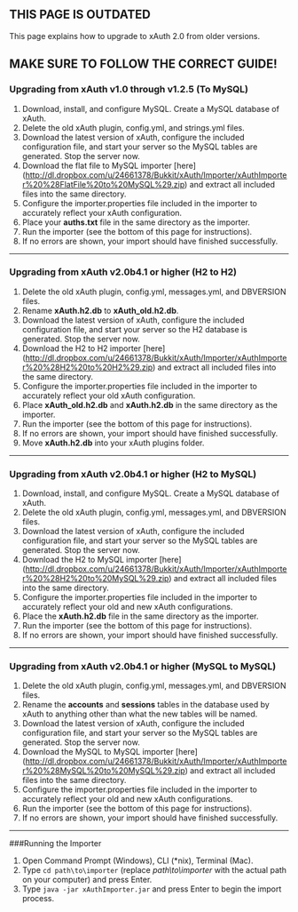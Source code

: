 ## THIS PAGE IS OUTDATED





This page explains how to upgrade to xAuth 2.0 from older versions.

## MAKE SURE TO FOLLOW THE CORRECT GUIDE!

### Upgrading from xAuth v1.0 through v1.2.5 (To MySQL)

1. Download, install, and configure MySQL. Create a MySQL database of xAuth.
2. Delete the old xAuth plugin, config.yml, and strings.yml files.
3. Download the latest version of xAuth, configure the included configuration file, and start your server so the MySQL tables are generated. Stop the server now.
4. Download the flat file to MySQL importer [here] (http://dl.dropbox.com/u/24661378/Bukkit/xAuth/Importer/xAuthImporter%20%28FlatFile%20to%20MySQL%29.zip) and extract all included files into the same directory.
5. Configure the importer.properties file included in the importer to accurately reflect your xAuth configuration.
6. Place your **auths.txt** file in the same directory as the importer.
7. Run the importer (see the bottom of this page for instructions).
8. If no errors are shown, your import should have finished successfully.

***

### Upgrading from xAuth v2.0b4.1 or higher (H2 to H2)

1. Delete the old xAuth plugin, config.yml, messages.yml, and DBVERSION files.
2. Rename **xAuth.h2.db** to **xAuth_old.h2.db**.
3. Download the latest version of xAuth, configure the included configuration file, and start your server so the H2 database is generated. Stop the server now.
4. Download the H2 to H2 importer [here] (http://dl.dropbox.com/u/24661378/Bukkit/xAuth/Importer/xAuthImporter%20%28H2%20to%20H2%29.zip) and extract all included files into the same directory.
5. Configure the importer.properties file included in the importer to accurately reflect your old xAuth configuration.
6. Place **xAuth_old.h2.db** and **xAuth.h2.db** in the same directory as the importer.
7. Run the importer (see the bottom of this page for instructions).
8. If no errors are shown, your import should have finished successfully.
9. Move **xAuth.h2.db** into your xAuth plugins folder.

***

### Upgrading from xAuth v2.0b4.1 or higher (H2 to MySQL)

1. Download, install, and configure MySQL. Create a MySQL database of xAuth.
2. Delete the old xAuth plugin, config.yml, messages.yml, and DBVERSION files.
3. Download the latest version of xAuth, configure the included configuration file, and start your server so the MySQL tables are generated. Stop the server now.
4. Download the H2 to MySQL importer [here] (http://dl.dropbox.com/u/24661378/Bukkit/xAuth/Importer/xAuthImporter%20%28H2%20to%20MySQL%29.zip) and extract all included files into the same directory.
5. Configure the importer.properties file included in the importer to accurately reflect your old and new xAuth configurations.
6. Place the **xAuth.h2.db** file in the same directory as the importer.
7. Run the importer (see the bottom of this page for instructions).
8. If no errors are shown, your import should have finished successfully.

***

### Upgrading from xAuth v2.0b4.1 or higher (MySQL to MySQL)

1. Delete the old xAuth plugin, config.yml, messages.yml, and DBVERSION files.
2. Rename the **accounts** and **sessions** tables in the database used by xAuth to anything other than what the new tables will be named.
3. Download the latest version of xAuth, configure the included configuration file, and start your server so the MySQL tables are generated. Stop the server now.
4. Download the MySQL to MySQL importer [here] (http://dl.dropbox.com/u/24661378/Bukkit/xAuth/Importer/xAuthImporter%20%28MySQL%20to%20MySQL%29.zip) and extract all included files into the same directory.
5. Configure the importer.properties file included in the importer to accurately reflect your old and new xAuth configurations.
6. Run the importer (see the bottom of this page for instructions).
7. If no errors are shown, your import should have finished successfully.

***

###Running the Importer

1. Open Command Prompt (Windows), CLI (*nix), Terminal (Mac).
2. Type `cd path\to\importer` (replace _path\to\importer_ with the actual path on your computer) and press Enter.
3. Type `java -jar xAuthImporter.jar` and press Enter to begin the import process.
